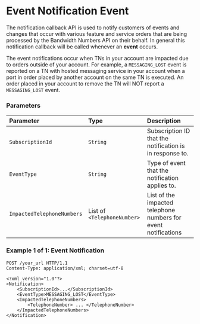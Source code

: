 # Event Notification Event

The notification callback API is used to notify customers of events and changes that occur with various feature and service orders that are being processed by the Bandwidth Numbers API on their behalf. In general this notification callback will be called whenever an **event** occurs.

The event notifications occur when TNs in your account are impacted due to orders outside of your account. For example, a `MESSAGING_LOST` event is reported on a TN with hosted messaging service in your account when a port in order placed by another account on the same TN is executed. An order placed in your account to remove the TN will NOT report a `MESSAGING_LOST` event.

### Parameters

| Parameter                  | Type                        | Description                                                    |
|:---------------------------|:----------------------------|:---------------------------------------------------------------|
| `SubscriptionId`           | `String`                    | Subscription ID that the notification is in response to.       |
| `EventType`                | `String`                    | Type of event that the notification applies to.                |
| `ImpactedTelephoneNumbers` | List of `<TelephoneNumber>` | List of the impacted telephone numbers for event notifications |


### Example 1 of 1: Event Notification

```http
POST /your_url HTTP/1.1
Content-Type: application/xml; charset=utf-8

<?xml version="1.0"?>
<Notification>
    <SubscriptionId>...</SubscriptionId>
    <EventType>MESSAGING_LOST</EventType>
    <ImpactedTelephoneNumbers>
        <TelephoneNumber> ... </TelephoneNumber>
    </ImpactedTelephoneNumbers>
</Notification>
```


